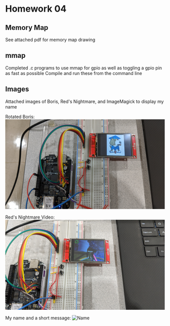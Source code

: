 # Homework 04

## Memory Map

See attached pdf for memory map drawing

## mmap
Completed .c programs to use mmap for gpio as well as toggling a gpio pin as fast as possible
Compile and run these from the command line 

## Images

Attached images of Boris, Red's Nightmare, and ImageMagick to display my name

Rotated Boris:
![Boris](https://raw.githubusercontent.com/LauIsaac/ECE434/master/hw04/IMG_20191001_120127.jpg)

Red's Nightmare Video:
![Video](https://raw.githubusercontent.com/LauIsaac/ECE434/master/hw04/IMG_20191001_120520.jpg)

My name and a short message:
![Name](https://raw.githubusercontent.com/LauIsaac/ECE434/master/hw04/00100dPORTRAIT_00100_BURST20191001121758292_COVER.jpg)
